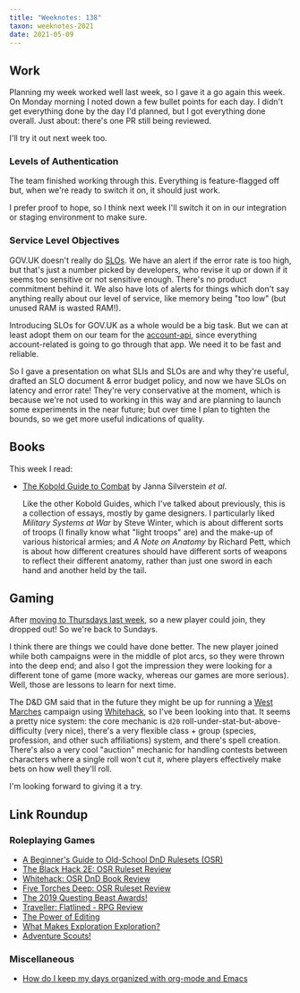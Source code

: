 ```yaml
---
title: "Weeknotes: 138"
taxon: weeknotes-2021
date: 2021-05-09
---
```


## Work

Planning my week worked well last week, so I gave it a go again this
week.  On Monday morning I noted down a few bullet points for each
day.  I didn't get everything done by the day I'd planned, but I got
everything done overall.  Just about: there's one PR still being
reviewed.

I'll try it out next week too.

### Levels of Authentication

The team finished working through this.  Everything is feature-flagged
off but, when we're ready to switch it on, it should just work.

I prefer proof to hope, so I think next week I'll switch it on in our
integration or staging environment to make sure.

### Service Level Objectives

GOV.UK doesn't really do [SLOs][].  We have an alert if the error rate
is too high, but that's just a number picked by developers, who revise
it up or down if it seems too sensitive or not sensitive enough.
There's no product commitment behind it.  We also have lots of alerts
for things which don't say anything really about our level of service,
like memory being "too low" (but unused RAM is wasted RAM!).

Introducing SLOs for GOV.UK as a whole would be a big task.  But we
can at least adopt them on our team for the [account-api][], since
everything account-related is going to go through that app.  We need
it to be fast and reliable.

So I gave a presentation on what SLIs and SLOs are and why they're
useful, drafted an SLO document & error budget policy, and now we have
SLOs on latency and error rate!  They're very conservative at the
moment, which is because we're not used to working in this way and are
planning to launch some experiments in the near future; but over time
I plan to tighten the bounds, so we get more useful indications of
quality.

[SLOs]: https://sre.google/workbook/table-of-contents/
[account-api]: https://github.com/alphagov/account-api

## Books

This week I read:

- [The Kobold Guide to Combat][] by Janna Silverstein *et al*.

  Like the other Kobold Guides, which I've talked about previously,
  this is a collection of essays, mostly by game designers.  I
  particularly liked *Military Systems at War* by Steve Winter, which
  is about different sorts of troops (I finally know what "light
  troops" are) and the make-up of various historical armies; and *A
  Note on Anatomy* by Richard Pett, which is about how different
  creatures should have different sorts of weapons to reflect their
  different anatomy, rather than just one sword in each hand and
  another held by the tail.

[The Kobold Guide to Combat]: https://koboldpress.com/kpstore/product/kobold-guide-to-combat/


## Gaming

After [moving to Thursdays last week][], so a new player could join,
they dropped out!  So we're back to Sundays.

I think there are things we could have done better.  The new player
joined while both campaigns were in the middle of plot arcs, so they
were thrown into the deep end; and also I got the impression they were
looking for a different tone of game (more wacky, whereas our games
are more serious).  Well, those are lessons to learn for next time.

The D&D GM said that in the future they might be up for running a
[West Marches][] campaign using [Whitehack][], so I've been looking
into that.  It seems a pretty nice system: the core mechanic is `d20`
roll-under-stat-but-above-difficulty (very nice), there's a very
flexible class + group (species, profession, and other such
affiliations) system, and there's spell creation.  There's also a very
cool "auction" mechanic for handling contests between characters where
a single roll won't cut it, where players effectively make bets on how
well they'll roll.

I'm looking forward to giving it a try.

[moving to Thursdays last week]: weeknotes-137.html
[West Marches]: http://arsludi.lamemage.com/index.php/78/grand-experiments-west-marches/
[Whitehack]: https://whitehackrpg.wordpress.com/


## Link Roundup

### Roleplaying Games

- [A Beginner's Guide to Old-School DnD Rulesets (OSR)](https://www.youtube.com/watch?v=JHQaed6GAHc)
- [The Black Hack 2E: OSR Ruleset Review](https://www.youtube.com/watch?v=Ra_b4Etonq4)
- [Whitehack: OSR DnD Book Review](https://www.youtube.com/watch?v=FSX4KWbm7dU)
- [Five Torches Deep: OSR Ruleset Review](https://www.youtube.com/watch?v=uV16ktQ7uvA)
- [The 2019 Questing Beast Awards!](https://www.youtube.com/watch?v=m5o5Jnn1N4c)
- [Traveller: Flatlined - RPG Review](https://www.youtube.com/watch?v=pwhJCQs69Jw)
- [The Power of Editing](https://theangrygm.com/the-power-of-editing/)
- [What Makes Exploration Exploration?](https://theangrygm.com/what-makes-exploration/)
- [Adventure Scouts!](https://wayspell.blogspot.com/2020/11/adventure-scouts.html)

### Miscellaneous

- [How do I keep my days organized with org-mode and Emacs](https://isamert.net/2021/01/25/how-i-do-keep-my-days-organized-with-org-mode-and-emacs.html)
